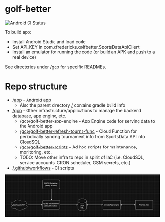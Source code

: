 # golf-better
![Android CI Status](https://github.com/cfredericks/golf-better/actions/workflows/android.yml/badge.svg)

To build app:
- Install Android Studio and load code
- Set API_KEY in com.cfredericks.golfbetter.SportsDataApiClient
- Install an emulator for running the code (or build an APK and push to a real device)

See directories under /gcp for specific READMEs.

# Repo structure

- [/app](/app) - Android app
  - Also the parent directory [/](/) contains gradle build info
- [/gcp](/gcp) - Other infrastructure/applications to manage the backend database, app engine, etc.
  - [/gcp/golf-better-app-engine](/gcp/golf-better-app-engine) - App Engine code for serving data to the Android app
  - [/gcp/golf-better-refresh-tourns-func](/gcp/golf-better-refresh-tourns-func) - Cloud Function for periodically syncing tournament info from SportsData API into CloudSQL
  - [/gcp/golf-better-scripts](/gcp/golf-better-scripts) - Ad hoc scripts for maintenance, monitoring, etc.
  - TODO: Move other infra to repo in spirit of IaC (i.e. CloudSQL, service accounts, CRON scheduler, GSM secrets, etc.)
- [/.github/workflows](/.github/workflows) - CI scripts

![System Diagram](system-diagram.png)